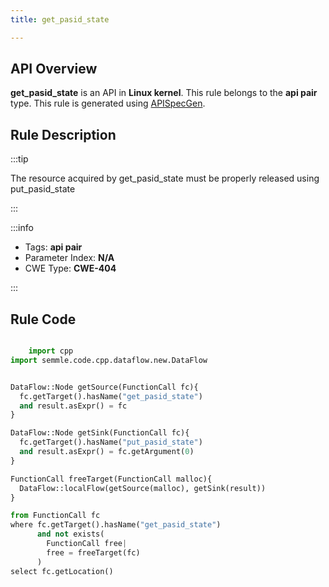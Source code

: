 ```yaml
---
title: get_pasid_state

---
```



## API Overview
**get_pasid_state** is an API in **Linux kernel**. This rule belongs to the **api pair** type. This rule is generated using [APISpecGen](../../tools/APISpecGen).
## Rule Description

:::tip

The resource acquired by get_pasid_state must be properly released using put_pasid_state

:::

:::info

- Tags: **api pair**
- Parameter Index: **N/A**
- CWE Type: **CWE-404**

:::

## Rule Code
```python

    import cpp
import semmle.code.cpp.dataflow.new.DataFlow


DataFlow::Node getSource(FunctionCall fc){
  fc.getTarget().hasName("get_pasid_state")
  and result.asExpr() = fc
}

DataFlow::Node getSink(FunctionCall fc){
  fc.getTarget().hasName("put_pasid_state")
  and result.asExpr() = fc.getArgument(0)
}

FunctionCall freeTarget(FunctionCall malloc){
  DataFlow::localFlow(getSource(malloc), getSink(result))
}

from FunctionCall fc
where fc.getTarget().hasName("get_pasid_state")
      and not exists(
        FunctionCall free| 
        free = freeTarget(fc)
      )
select fc.getLocation()

    
```